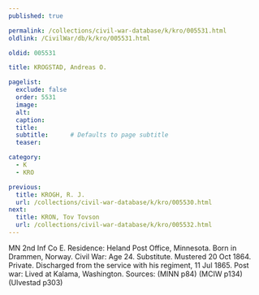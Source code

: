 ```yaml
---
published: true

permalink: /collections/civil-war-database/k/kro/005531.html
oldlink: /CivilWar/db/k/kro/005531.html

oldid: 005531

title: KROGSTAD, Andreas O.

pagelist:
  exclude: false
  order: 5531
  image: 
  alt:
  caption:
  title:
  subtitle:      # Defaults to page subtitle
  teaser:

category: 
  - K 
  - KRO

previous:
  title: KROGH, R. J.
  url: /collections/civil-war-database/k/kro/005530.html  
next:
  title: KRON, Tov Tovson
  url: /collections/civil-war-database/k/kro/005532.html   
---
```

MN 2nd Inf Co E. Residence: Heland Post Office, Minnesota. Born in Drammen, Norway. Civil War: Age 24. Substitute. Mustered 20 Oct 1864. Private. Discharged from the service with his regiment, 11 Jul 1865. Post war: Lived at Kalama, Washington. Sources: (MINN p84) (MCIW p134) (Ulvestad p303)